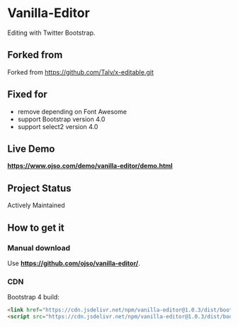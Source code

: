 # Vanilla-Editor
Editing with Twitter Bootstrap.

## Forked from
Forked from https://github.com/Talv/x-editable.git

## Fixed for

- remove depending on Font Awesome
- support Bootstrap version 4.0
- support select2 version 4.0

## Live Demo
**https://www.ojso.com/demo/vanilla-editor/demo.html**

## Project Status
Actively Maintained

## How to get it

### Manual download
Use **https://github.com/ojso/vanilla-editor/**.

### CDN

Bootstrap 4 build:
```html
<link href="https://cdn.jsdelivr.net/npm/vanilla-editor@1.0.3/dist/bootstrap4-editable/css/bootstrap-editable.css" rel="stylesheet"/>
<script src="https://cdn.jsdelivr.net/npm/vanilla-editor@1.0.3/dist/bootstrap4-editable/js/bootstrap-editable.min.js"></script>
```

